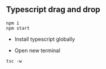 ## Typescript drag and drop

```
npm i
npm start
```

- Install typescript globally

- Open new terminal
```
tsc -w
```
